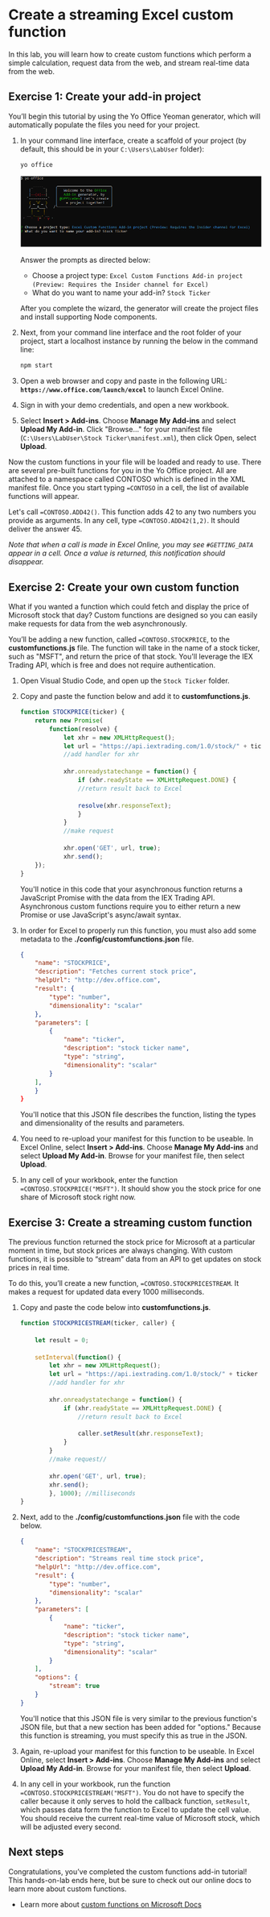 
# Create a streaming Excel custom function
In this lab, you will learn how to create custom functions which perform a simple calculation, request data from the web, and stream real-time data from the web.

## Exercise 1: Create your add-in project
You’ll begin this tutorial by using the Yo Office Yeoman generator, which will automatically populate the files you need for your project.

1. In your command line interface, create a scaffold of your project (by default, this should be in your `C:\Users\LabUser` folder):
    
    ```bash
    yo office
    ```
    
    ![Yo Office bash prompts for custom functions](images/yo-office-excel-cfs-stock-ticker.PNG)
    
    Answer the prompts as directed below:  
    - Choose a project type: `Excel Custom Functions Add-in project (Preview: Requires the Insider channel for Excel)`
    - What do you want to name your add-in? `Stock Ticker`
    
    After you complete the wizard, the generator will create the project files and install supporting Node components. 

    
2. Next, from your command line interface and the root folder of your project, start a localhost instance by running the below in the command line:

    ```bash
    npm start
    ```
3. Open a web browser and copy and paste in the following URL: **`https://www.office.com/launch/excel`** to launch Excel Online. 
3. Sign in with your demo credentials, and open a new workbook. 
4. Select **Insert > Add-ins**. Choose **Manage My Add-ins** and select **Upload My Add-in**. Click "Browse..." for your manifest file (`C:\Users\LabUser\Stock Ticker\manifest.xml`), then click Open, select **Upload**.

Now the custom functions in your file will be loaded and ready to use. There are several pre-built functions for you in the Yo Office project. All are attached to a namespace called CONTOSO which is defined in the XML manifest file. Once you start typing `=CONTOSO` in a cell, the list of available functions will appear.

Let's call `=CONTOSO.ADD42()`. This function adds 42 to any two numbers you provide as arguments. In any cell, type `=CONTOSO.ADD42(1,2)`. It should deliver the answer 45.

_Note that when a call is made in Excel Online, you may see `#GETTING_DATA` appear in a cell. Once a value is returned, this notification should disappear._

## Exercise 2: Create your own custom function
What if you wanted a function which could fetch and display the price of Microsoft stock that day? Custom functions are designed so you can easily make requests for data from the web asynchronously.
  
You’ll be adding a new function, called `=CONTOSO.STOCKPRICE`, to the **customfunctions.js** file.  The function will take in the name of a stock ticker, such as "MSFT", and return the price of that stock. You'll leverage the IEX Trading API, which is free and does not require authentication.

1. Open Visual Studio Code, and open up the `Stock Ticker` folder.
1. Copy and paste the function below and add it to **customfunctions.js**. 
    
    ```js
    function STOCKPRICE(ticker) {
        return new Promise( 
            function(resolve) {
                let xhr = new XMLHttpRequest();
                let url = "https://api.iextrading.com/1.0/stock/" + ticker + "/price" 
                //add handler for xhr

                xhr.onreadystatechange = function() {
                    if (xhr.readyState == XMLHttpRequest.DONE) {
                    //return result back to Excel

                    resolve(xhr.responseText);
                    }
                }
                //make request

                xhr.open('GET', url, true);
                xhr.send();
        });
    }
    ```
    
    You'll notice in this code that your asynchronous function returns a JavaScript Promise with the data from the IEX Trading API.         Asynchronous custom functions require you to either return a new Promise or use JavaScript's async/await syntax. 

2. In order for Excel to properly run this function, you must also add some metadata to the **./config/customfunctions.json** file.

    ```json
    {
        "name": "STOCKPRICE",
        "description": "Fetches current stock price",
        "helpUrl": "http://dev.office.com",
        "result": {
            "type": "number",
            "dimensionality": "scalar"
        },  
        "parameters": [
            {
                "name": "ticker",
                "description": "stock ticker name",
                "type": "string",
                "dimensionality": "scalar"
            }
        ],
        }
    }
    ```
    You'll notice that this JSON file describes the function, listing the types and dimensionality of the results and parameters.

3. You need to re-upload your manifest for this function to be useable.  In Excel Online, select **Insert > Add-ins**. Choose **Manage My Add-ins** and select **Upload My Add-in**. Browse for your manifest file, then select **Upload**.

4. In any cell of your workbook, enter the function `=CONTOSO.STOCKPRICE("MSFT")`. It should show you the stock price for one share of Microsoft stock right now.

## Exercise 3: Create a streaming custom function
The previous function returned the stock price for Microsoft at a particular moment in time, but stock prices are always changing. With custom functions, it is possible to “stream” data from an API to get updates on stock prices in real time.  

To do this, you’ll create a new function, `=CONTOSO.STOCKPRICESTREAM`. It makes a request for updated data every 1000 milliseconds. 

1. Copy and paste the code below into **customfunctions.js**.
    
    ```js
    function STOCKPRICESTREAM(ticker, caller) {

        let result = 0;
        
        setInterval(function() {
            let xhr = new XMLHttpRequest();
            let url = "https://api.iextrading.com/1.0/stock/" + ticker + "/price";
            //add handler for xhr

            xhr.onreadystatechange = function() {
                if (xhr.readyState == XMLHttpRequest.DONE) {
                    //return result back to Excel

                    caller.setResult(xhr.responseText);
                }
            }
            //make request//

            xhr.open('GET', url, true);
            xhr.send();
            }, 1000); //milliseconds
    }
    ```

2. Next, add to the **./config/customfunctions.json** file with the code below.
    
    ```json
    { 
        "name": "STOCKPRICESTREAM",
        "description": "Streams real time stock price",
        "helpUrl": "http://dev.office.com",
        "result": {
            "type": "number",
            "dimensionality": "scalar"
        },  
        "parameters": [
            {
                "name": "ticker",
                "description": "stock ticker name",
                "type": "string",
                "dimensionality": "scalar"
            }
        ],
        "options": {
            "stream": true
        }
    }
    ```
    You'll notice that this JSON file is very similar to the previous function's JSON file, but that a new section has been added for       "options." Because this function is streaming, you must specify this as true in the JSON. 

3. Again, re-upload your manifest for this function to be useable.  In Excel Online, select **Insert > Add-ins**. Choose **Manage My Add-ins** and select **Upload My Add-in**. Browse for your manifest file, then select **Upload**.

4. In any cell in your workbook, run the function `=CONTOSO.STOCKPRICESTREAM("MSFT")`. You do not have to specify the caller because it only serves to hold the callback function, `setResult`, which passes data form the function to Excel to update the cell value. You should receive the current real-time value of Microsoft stock, which will be adjusted every second. 

## Next steps
Congratulations, you’ve completed the custom functions add-in tutorial! This hands-on-lab ends here, but be sure to check out our online docs to learn more about custom functions.

- Learn more about [custom functions on Microsoft Docs](https://docs.microsoft.com/en-us/office/dev/add-ins/excel/custom-functions-overview)
